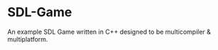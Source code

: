 SDL-Game
========

An example SDL Game written in C++ designed to be multicompiler &amp; multiplatform.
